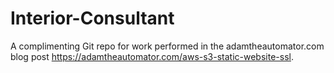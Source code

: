 # Interior-Consultant

A complimenting Git repo for work performed in the adamtheautomator.com blog post https://adamtheautomator.com/aws-s3-static-website-ssl.
